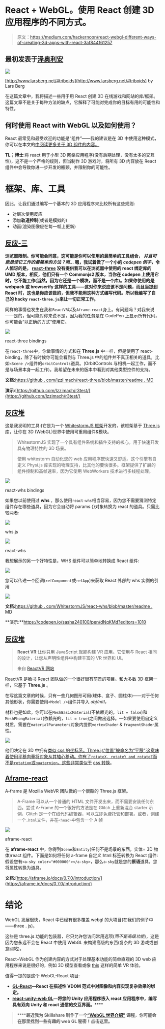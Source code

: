 # React + WebGL。使用 React 创建 3D 应用程序的不同方式。

> 原文：<https://medium.com/hackernoon/react-webgl-different-ways-of-creating-3d-apps-with-react-3af844f61257>

## 最初发表于[泽奥利安](https://www.zeolearn.com/magazine/react-webgl-different-ways-of-creating-3d-apps-with-react)

![](img/0bcaf3d356c18e4451ec54824ad8cd9b.png)

[http://www.larsberg.net/#triboids](http://www.larsberg.net/#triboids) by Lars Berg

在这篇文章中，我将描述一些用于用 React 创建 3D 在线游戏和网站的库/框架。这篇文章不是关于每种方法的缺点，它解释了可能对完成你的目标有用的可能性和特性。

## 何时使用 React with WebGL 以及如何使用？

React 最常见和最受欢迎的功能是“组件”——我的建议是在 3D 中使用这种模式，你可以在本文的[中阅读更多关于 3D 组件的内容。](https://hackernoon.com/component-system-in-interactive-3d-of-web-18348eecf270?gi=b526939de8ef)

**TL；博士**:将 react 用于小型 3D 网络应用程序(没有后期处理，没有太多的交互性)，这不是一个严格的规则，但当制作 3D 游戏时，将所有 3D 内容放在 React 组件中会导致你进一步开发的瓶颈，并限制你的可能性。

# 框架、库、工具

因此，让我们通过编写一个基本的 3D 应用程序来比较所有这些规则:

*   对层次使用反应
*   添加**轨道控制**(或者是模拟的)
*   动画(渲染图像应在每一帧上更新)

## [反应-三](https://github.com/Izzimach/react-three)

**浏览器限制。你可能会同意，这可能是你可以使用的最简单的工具组合， ***并且可能是使它工作的最简单的方法？呃…*** 嗯，我试着做了一个小的 *codepen 例子*，令人惊讶的是， [react-three](https://github.com/Izzimach/react-three) 没有提供我可以在浏览器中使用的 react 绑定库的 UMD 版本，相反，他们只有一个 Commonjs2 版本，当你在 codepen 上使用它时，它不能工作(当然，因为它还是一个模块，而不是一个库)。如果你使用的是 webpack 或 browserify 这样的工具——这对你来说应该不是问题，而且当提到 React 时，这也是你应该做的，但我不能用这种方式编写代码。所以我编写了自己的 hacky `react-three.js`来让一切正常工作。**

同样的事情也发生在我和`ReactVR`以及`Aframe-react`身上。有问题吗？对我来说——是的，但可能对你来说不是，因为我的任务是在 CodePen 上显示所有代码，你可能会“以正确的方式”使用它。

![](img/488c4dd60a9332d0ce0c0a418e332035.png)

react-three bindings

在`react-three`中，你做事情的方式和在 **Three.js** 中一样，但是使用了 react-binding，除了有时候你可能会看到与 Three.js 中的组件并不真正相关的道具，比如`<Scene />`组件的`orbitControls`道具。(OrbitControls 与相机一起工作，而不是与场景本身一起工作)。我希望在未来的版本中看到对其他类型控件的支持。

**文档:**[https://github . com/izzi mach/react-three/blob/master/readme . MD](https://github.com/Izzimach/react-three/blob/master/README.md)

**演示:**[https://github.com/Izzimach/r3test/](https://github.com/Izzimach/r3test/)

## [反应堆](https://github.com/WhitestormJS/react-whs)

这是我发明的工具:)它是为一个 [WhitestormJS 框架](https://github.com/WhitestormJS/whs.js)开发的，该框架基于 [Three.js](https://threejs.org/) 库，让你在 3D (WebGL)世界中使用可重用组件&模块。

> WhitestormJS 实现了一个具有组件系统和插件支持的核心，用于快速开发具有物理特性的 3D 场景。
> 
> 使用 whitestorm 自动化您的 web 应用程序既快速又舒适。这个引擎有自定义 Physi.js 库实现的物理支持，比其他的要快很多。框架提供了扩展的组件控制和高帧速率，因为它使用 WebWorkers 技术进行多线程处理。

![](img/b68d43ff76ab4ee9b46f6be2f98be390.png)

react-whs bindings

如果您以前使用过 **whs** ，那么使用`react-whs`相当容易，因为您不需要猜测特定组件存在哪些道具，因为它会自动将 params {}对象转换为 react 的道具。只需比较两者:

![](img/3f3e4cc1b3439e31bb4afb21f7a60b0c.png)

whs.js

![](img/5086609b6f53df0bf65528ae631218ba.png)

react-whs

我想展示的另一个好特性是，WHS 组件可以简单地转换成 React 组件:

![](img/bfd7fe358f4e6818b81619cc4713111d.png)

您可以传递一个回调(`refComponent`或`refApp`)来获取 React 外部的 whs 实例的引用

![](img/bdb5f8e78f0d6fffe72e420c51e5c368.png)

**文档:**[https://github . com/WhitestormJS/react-whs/blob/master/readme . MD](https://github.com/WhitestormJS/react-whs/blob/master/README.md)

**演示:**https://codepen.io/sasha240100/pen/dNqKMd?editors=1010

## [反应堆](https://facebook.github.io/react-vr/)

> **React VR** 让你只用 JavaScript 就能构建 VR 应用。它使用与 React 相同的设计，让您从声明性组件中构建丰富的 VR 世界和 UI。
> 
> 来自 [ReactVR 网站](https://facebook.github.io/react-vr/index.html)

ReactVR 是脸书 React 团队做的一个很好很有前景的项目。和大多数 3D 框架一样，它基于 **Three.js** 。

在写这篇文章的时候，只有一些几何图形可用(球体、盒子、圆柱体)——对于任何其他形状，你需要使用`<Model />`组件并导入 *obj/mtl。*

材料也是如此，你可以在`MeshBasicMaterial`(不依赖光的，`lit = false`)和`MeshPhongMaterial`(依赖光的，`lit = true`)之间做出选择。—如果要使用自定义材质，需要在`materialParameters`对象内提供`vertexShader` & `fragmentShader`属性。

![](img/f054f7353965960e447913e7f56303ab.png)

他们决定在 3D 中拥有[类似 css 的坐标系。Three.js“位置”被命名为“平移”,这意味着使用平移向量将对象从其轴心移动。你有了`rotateX, rotateY and rotateZ`而不是`rotation`或`quaternion`。这些非常类似于](https://facebook.github.io/react-vr/docs/3dcoordinates-and-transforms.html) [css 转换](https://developer.mozilla.org/en-US/docs/Web/CSS/transform)。

## [Aframe-react](https://github.com/ngokevin/aframe-react)

A-frame 是 Mozilla WebVR 团队做的一个很酷的 Three.js 框架。

> A-Frame 可以从一个普通的 HTML 文件开发出来，而不需要安装任何东西。尝试 A-Frame 的一个很好的方法是在 Glitch 上重新混合 starter 示例，Glitch 是一个在线代码编辑器，可以立即免费托管和部署。或者，创建一个`.html`文件，并在`<head>`中包含一个 A 帧

![](img/c1ca7d740f571313955319e2f3ed9ba1.png)

aframe-react

在 **aframe-react** 中，你得到`Scene`和`Entity`(任何不是场景的东西，实体= 3D 物体)react 组件。下面是如何将任何 a-frame 自定义 html 标签转换为 React 组件:假设您有`<a-sky color="#000000"></a-sky>`，那么`a-sky`就是您的**原语**道具，您将属性转换为道具。

**文档:**[https://aframe.io/docs/0.7.0/introduction/](https://aframe.io/docs/0.7.0/introduction/)

# 结论

WebGL 发展很快，React 中已经有很多覆盖 webgl 的大项目(在我们的例子中——three . js)。

这些是 three.js 功能的包装器，它只允许您访问常用选项(*而不是高级功能*)，这是因为您永远不会在 React 中使用 WebGL 来构建高级的东西(复杂的 3D 游戏或创意网站)。

React+WebGL 作为创建内容的方式对于处理基本功能的简单直观的 3D web 应用程序来说是很好的，例如 3D 模型查看或像 [this](https://aframe.io/examples/showcase/shopping/) 这样的简单 VR 体验。

值得一提的是这个 WebGL-React 项目:

*   [**GL-React**](https://github.com/gre/gl-react-v2)**—React 在描述性 VDOM 范式中对图像和内容实现复杂效果的绑定。**
*   **[**react-unity-web GL**](https://github.com/jeffreylanters/react-unity-webgl)**—**将您的 Unity 应用程序嵌入 react 应用程序中，编写具有双向 Unity 和 react 通信的交互界面。******

> ******最近我为 Skillshare 制作了一个[“WebGL 世界介绍”](https://skl.sh/2shhq00) **课程，**你可能会在那里找到一些有趣的 web GL 秘密！点击这里。******